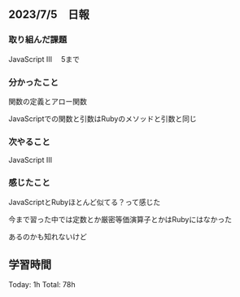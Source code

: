 ## 2023/7/5　日報

### 取り組んだ課題

JavaScript Ⅲ　  5まで

### 分かったこと
関数の定義とアロー関数

JavaScriptでの関数と引数はRubyのメソッドと引数と同じ

### 次やること

JavaScript Ⅲ
   
### 感じたこと
JavaScriptとRubyほとんど似てる？って感じた

今まで習った中では定数とか厳密等価演算子とかはRubyにはなかった

あるのかも知れないけど

## 学習時間

  Today: 1h  Total: 78h

